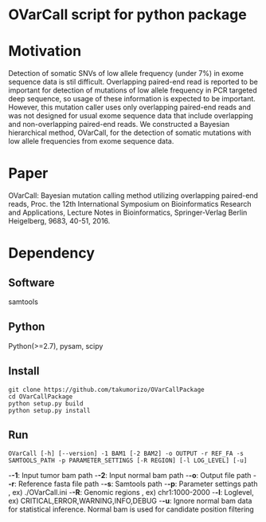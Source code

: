 # OVarCall script for python package

# Motivation
Detection of somatic SNVs of low allele frequency (under 7%) in exome sequence data is stil difficult.
Overlapping paired-end read is reported to be important for detection of mutations of low allele frequency in PCR targeted deep sequence, so usage of these information is expected to be important.
However, this mutation caller uses only overlapping paired-end reads and was not designed for usual exome sequence data that include overlapping and non-overlapping paired-end reads.
We constructed a Bayesian hierarchical method, OVarCall, for the detection of somatic mutations with low allele frequencies from exome sequence data.


# Paper
OVarCall: Bayesian mutation calling method utilizing overlapping paired-end reads, Proc. the 12th International Symposium on Bioinformatics Research and Applications, Lecture Notes in Bioinformatics, Springer-Verlag Berlin Heigelberg, 9683, 40-51, 2016.


# Dependency
## Software
samtools 

## Python
Python(>=2.7), pysam, scipy


##  Install
```
git clone https://github.com/takumorizo/OVarCallPackage
cd OVarCallPackage
python setup.py build
python setup.py install
```


## Run
```
OVarCall [-h] [--version] -1 BAM1 [-2 BAM2] -o OUTPUT -r REF_FA -s SAMTOOLS_PATH -p PARAMETER_SETTINGS [-R REGION] [-l LOG_LEVEL] [-u]
```

-**-1**: Input tumor bam path
-**-2**: Input normal bam path
-**-o**: Output file path
-**-r**: Reference fasta file path
-**-s**: Samtools path 
-**-p**: Parameter settings path , ex) ./OVarCall.ini
-**-R**: Genomic regions , ex) chr1:1000-2000
-**-l**: Loglevel, ex) CRITICAL,ERROR,WARNING,INFO,DEBUG
-**-u**: Ignore normal bam data for statistical inference. Normal bam is used for candidate position filtering
